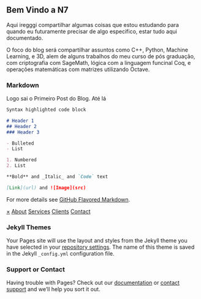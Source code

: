 ## Bem Vindo a N7

Aqui iregggi compartilhar algumas coisas que estou estudando para quando eu futuramente precisar de algo especifico, estar tudo aqui documentado.

O foco do blog será compartilhar assuntos como C++, Python, Machine Learning, e 3D, alem de alguns trabalhos do meu curso de pós graduação, com criptografia com SageMath, lógica com a linguagem funcinal Coq, e operações matemáticas com matrizes utilizando Octave.

### Markdown

Logo sai o Primeiro Post do Blog. Até lá

```markdown
Syntax highlighted code block

# Header 1
## Header 2
### Header 3

- Bulleted
- List

1. Numbered
2. List

**Bold** and _Italic_ and `Code` text

[Link](url) and ![Image](src)
```

For more details see [GitHub Flavored Markdown](https://guides.github.com/features/mastering-markdown/).

<div id="mySidenav" class="sidenav">
  <a href="javascript:void(0)" class="closebtn" onclick="closeNav()">&times;</a>
  <a href="#">About</a>
  <a href="#">Services</a>
  <a href="#">Clients</a>
  <a href="#">Contact</a>
</div>

### Jekyll Themes

Your Pages site will use the layout and styles from the Jekyll theme you have selected in your [repository settings](https://github.com/NewgateBR/NewgateBR.github.io/settings). The name of this theme is saved in the Jekyll `_config.yml` configuration file.

### Support or Contact

Having trouble with Pages? Check out our [documentation](https://help.github.com/categories/github-pages-basics/) or [contact support](https://github.com/contact) and we’ll help you sort it out.

